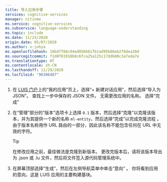 ```yaml
---
title: 导入应用步骤
services: cognitive-services
manager: nitinme
ms.service: cognitive-services
ms.subservice: language-understanding
ms.topic: include
ms.date: 11/23/2020
origin.date: 05/07/2020
ms.author: v-johya
ms.openlocfilehash: 10bd7f68c94ed056661fb1ad95b86eb2f0dea30d
ms.sourcegitcommit: f1d0f81918b8c6fca25a125c17ddb80c3a7eda7e
ms.translationtype: HT
ms.contentlocale: zh-CN
ms.lasthandoff: 11/29/2020
ms.locfileid: "96306487"
---
```

1. 在 [LUIS 门户](https://luis.azure.cn)上的“我的应用”页上，选择“+ 新建对话应用”，然后选择“导入为 JSON”。 查找上一步中保存的 JSON 文件。 无需更改应用的名称。 选择“完成”

1. 在“管理”部分的“版本”选项卡上选择 `0.1` 版本，然后选择“克隆”以克隆该版本，并为其提供一个新的名称 `ml-entity`，然后选择“完成”以完成克隆流程  。 由于版本名称用作 URL 路由的一部分，因此该名称不能包含任何在 URL 中无效的字符。

    > [!TIP]
    > 在修改应用之前，最佳做法是克隆到新版本。 更改完版本后，请将该版本导出为 .json 或 .lu 文件，然后将文件签入源代码管理系统中。

1. 在屏幕顶部选择“生成”，然后在左侧导航菜单中单击“意向” 。 你将看到应用的意向，这是 LUIS 应用的主要构建基块。


